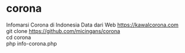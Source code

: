 # corona
Infomarsi Corona di Indonesia Data dari Web https://kawalcorona.com <br>
git clone https://github.com/micingans/corona <br>
cd corona <br>
php info-corona.php <br>
